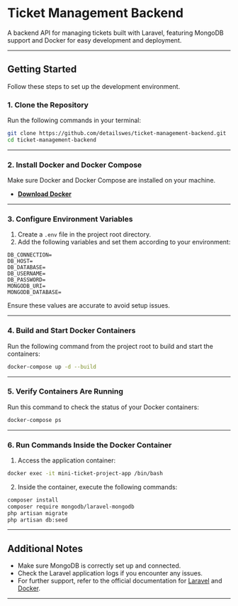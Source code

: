 
# Ticket Management Backend

A backend API for managing tickets built with Laravel, featuring MongoDB support and Docker for easy development and deployment.

---

## Getting Started

Follow these steps to set up the development environment.

### 1. Clone the Repository

Run the following commands in your terminal:

```bash
git clone https://github.com/detailswes/ticket-management-backend.git
cd ticket-management-backend
```

---

### 2. Install Docker and Docker Compose

Make sure Docker and Docker Compose are installed on your machine.

- **[Download Docker](https://www.docker.com/get-started)**

---

### 3. Configure Environment Variables

1. Create a `.env` file in the project root directory.
2. Add the following variables and set them according to your environment:

```env
DB_CONNECTION=
DB_HOST=
DB_DATABASE=
DB_USERNAME=
DB_PASSWORD=
MONGODB_URI=
MONGODB_DATABASE=
```

Ensure these values are accurate to avoid setup issues.

---

### 4. Build and Start Docker Containers

Run the following command from the project root to build and start the containers:

```bash
docker-compose up -d --build
```

---

### 5. Verify Containers Are Running

Run this command to check the status of your Docker containers:

```bash
docker-compose ps
```

---

### 6. Run Commands Inside the Docker Container

1. Access the application container:

```bash
docker exec -it mini-ticket-project-app /bin/bash
```

2. Inside the container, execute the following commands:

```bash
composer install
composer require mongodb/laravel-mongodb
php artisan migrate
php artisan db:seed
```

---

## Additional Notes

- Make sure MongoDB is correctly set up and connected.
- Check the Laravel application logs if you encounter any issues.
- For further support, refer to the official documentation for [Laravel](https://laravel.com/docs) and [Docker](https://docs.docker.com/).

---
